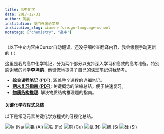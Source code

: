 ```yaml
---
title: 高中化学
date: 2017-12-31
author: 黄晨
institution: 厦门外国语学校
institution_slug: xiamen-foreign-language-school
notetags: ["chemistry", "高中"]
---
```


（以下中文内容由Cursor自动翻译，还没仔细检查翻译内容，我会缓慢手动更新的！）

这里是我的高中化学笔记，分为两个部分以支持深入学习和高效的高考准备。特别感谢我的同学**李坤鹏**，他慷慨地提供了自己的课堂笔记供我参考。

- [**综合课程笔记 (PDF)**](/notes/high-school-chemistry/pdf/chemistry.pdf): 涵盖整个课程的详细笔记。
- [**期末复习指南 (PDF)**](/notes/high-school-chemistry/pdf/chemistry-review.pdf): 关键概念的浓缩总结，便于快速复习。
- [**物质结构推理**](/notes/high-school-chemistry/pdf/reasoning.pdf): 解决物质结构推理题的指南。

#### 关键化学方程式总结

以下是常见元素关键化学方程式的可视化总结。

![钠 (Na)](./images/equations-Na.jpeg)
![铝 (Al)](./images/equations-Al.jpeg)
![铁 (Fe)](./images/equations-Fe.jpeg)
![铜 (Cu)](./images/equations-Cu.jpeg)
![氮 (N)](./images/equations-N.jpeg)
![硫 (S)](./images/equations-S.jpeg)
![硅 (Si)](./images/equations-Si.jpeg)
